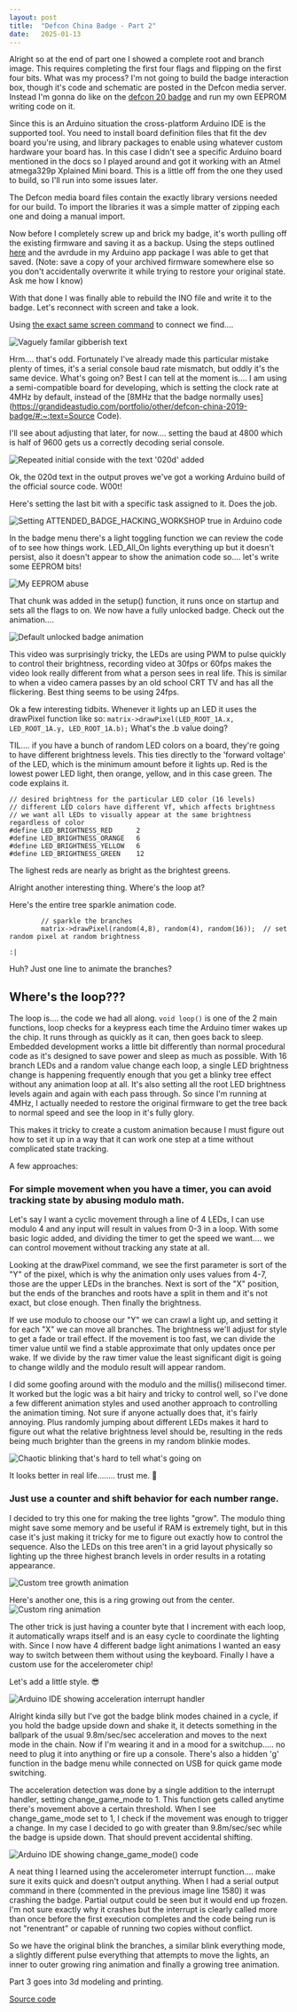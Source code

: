 ```yaml
---
layout: post
title:  "Defcon China Badge - Part 2"
date:   2025-01-13 
---
```


Alright so at the end of part one I showed a complete root and branch image. This requires completing the first four flags and flipping on the first four bits. What was my process? I'm not going to build the badge interaction box, though it's code and schematic are posted in the Defcon media server. Instead I'm gonna do like on the [defcon 20 badge](https://020d.github.io/blog/2024/08/16/Defcon_20_badge_revisited_part_II) and run my own EEPROM writing code on it. 

Since this is an Arduino situation the cross-platform Arduino IDE is the supported tool. You need to install board definition files that fit the dev board you're using, and library packages to enable using whatever custom hardware your board has. In this case I didn't see a specific Arduino board mentioned in the docs so I played around and got it working with an Atmel atmega329p Xplained Mini board. This is a little off from the one they used to build, so I'll run into some issues later.

The Defcon media board files contain the exactly library versions needed for our build. To import the libraries it was a simple matter of zipping each one and doing a manual import. 

Now before I completely screw up and brick my badge, it's worth pulling off the existing firmware and saving it as a backup. Using the steps outlined [here](https://forum.arduino.cc/t/getting-the-contents-of-arduinos-flash-memory-back/583518) and the avrdude in my Arduino app package I was able to get that saved. (Note: save a copy of your archived firmware somewhere else so you don't accidentally overwrite it while trying to restore your original state. Ask me how I know)


With that done I was finally able to rebuild the INO file and write it to the badge. Let's reconnect with screen and take a look.

Using [the exact same screen command](https://020d.github.io/blog/2025/01/13/defcon-china-badge-part-1#:~:text=%25%20screen) to connect we find....

<img src="/images/defcon_china_wrong_baud.png" width="auto" width="100%" alt="Vaguely familar gibberish text"/>

Hrm.... that's odd. Fortunately I've already made this particular mistake plenty of times, it's a serial console baud rate mismatch, but oddly it's the same device. What's going on? Best I can tell at the moment is.... I am using a semi-compatible board for developing, which is setting the clock rate at 4MHz by default, instead of the [8MHz that the badge normally uses](https://grandideastudio.com/portfolio/other/defcon-china-2019-badge/#:~:text=Source Code). 

I'll see about adjusting that later, for now.... setting the baud at 4800 which is half of 9600 gets us a correctly decoding serial console.

<img src="/images/defcon_china_020d.png" width="auto" width="100%" alt="Repeated initial conside with the text '020d' added"/>

Ok, the 020d text in the output proves we've got a working Arduino build of the official source code. W00t! 

Here's setting the last bit with a specific task assigned to it. Does the job.

<img src="/images/defcon_china_badge_workshop.png" width="auto" width="100%" alt="Setting ATTENDED_BADGE_HACKING_WORKSHOP true in Arduino code"/>

In the badge menu there's a light toggling function we can review the code of to see how things work.
LED_All_On lights everything up but it doesn't persist, also it doesn't appear to show the animation code so.... let's write some EEPROM bits!

![My EEPROM abuse](/images/defcon_china_write_bits.png)

That chunk was added in the setup() function, it runs once on startup and sets all the flags to on. We now have a fully unlocked badge. Check out the animation....

<img src="/images/defcon_china_badge_default_blink.gif" width="auto" width="100%" alt="Default unlocked badge animation"/>

This video was surprisingly tricky, the LEDs are using PWM to pulse quickly to control their brightness, recording video at 30fps or 60fps makes the video look really different from what a person sees in real life. This is similar to when a video camera passes by an old school CRT TV and has all the flickering. Best thing seems to be using 24fps. 

Ok a few interesting tidbits. Whenever it lights up an LED it uses the drawPixel function like so:
`matrix->drawPixel(LED_ROOT_1A.x, LED_ROOT_1A.y, LED_ROOT_1A.b);`
What's the .b value doing? 

TIL.... if you have a bunch of random LED colors on a board, they're going to have different brightness levels. This ties directly to the 'forward voltage' of the LED, which is the minimum amount before it lights up. Red is the lowest power LED light, then orange, yellow, and in this case green. The code explains it.

```
// desired brightness for the particular LED color (16 levels)
// different LED colors have different Vf, which affects brightness
// we want all LEDs to visually appear at the same brightness regardless of color
#define LED_BRIGHTNESS_RED      2
#define LED_BRIGHTNESS_ORANGE   6
#define LED_BRIGHTNESS_YELLOW   6
#define LED_BRIGHTNESS_GREEN    12
```

The lighest reds are nearly as bright as the brightest greens. 

Alright another interesting thing.  Where's the loop at?

Here's the entire tree sparkle animation code.
```
        // sparkle the branches
        matrix->drawPixel(random(4,8), random(4), random(16));  // set random pixel at random brightness
```

<code>:|</code>

Huh?
Just one line to animate the branches?

## Where's the loop??? ## 

The loop is.... the code we had all along. `void loop()` is one of the 2 main functions, loop checks for a keypress each time the Arduino timer wakes up the chip.  It runs through as quickly as it can, then goes back to sleep. Embedded development works a little bit differently than normal procedural code as it's designed to save power and sleep as much as possible. With 16 branch LEDs and a random value change each loop, a single LED brightness change is happening frequently enough that you get a blinky tree effect without any animation loop at all. It's also setting all the root LED brightness levels again and again with each pass through. So since I'm running at 4MHz, I actually needed to restore the original firmware to get the tree back to normal speed and see the loop in it's fully glory.


This makes it tricky to create a custom animation because I must figure out how to set it up in a way that it can work one step at a time without complicated state tracking.

A few approaches:

###  For simple movement when you have a timer, you can avoid tracking state by abusing modulo math. ###
    
Let's say I want a cyclic movement through a line of 4 LEDs, I can use modulo 4 and any input will result in values from 0-3 in a loop.  With some basic logic added, and dividing the timer to get the speed we want.... we can control movement without tracking any state at all. 

Looking at the drawPixel command, we see the first parameter is sort of the "Y" of the pixel, which is why the animation only uses values from 4-7, those are the upper LEDs in the branches. Next is sort of the "X" position, but the ends of the branches and roots have a split in them and it's not exact, but close enough. Then finally the brightness. 

If we use modulo to choose our "Y" we can crawl a light up, and setting it for each "X" we can move all branches. The brightness we'll adjust for style to get a fade or trail effect. If the movement is too fast, we can divide the timer value until we find a stable approximate that only updates once per wake. If we divide by the raw timer value the least significant digit is going to change wildly and the modulo result will appear random.  

I did some goofing around with the modulo and the millis() milisecond timer. It worked but the logic was a bit hairy and tricky to control well, so I've done a few different animation styles and used another approach to controlling the animation timing. Not sure if anyone actually does that, it's fairly annoying. Plus randomly jumping about different LEDs makes it hard to figure out what the relative brightness level should be, resulting in the reds being much brighter than the greens in my random blinkie modes.

<img src="/images/defcon_china_badge_chaos.gif" width="auto" width="100%" alt="Chaotic blinking that's hard to tell what's going on"/>

It looks better in real life........   trust me.  😬


### Just use a counter and shift behavior for each number range. ###

I decided to try this one for making the tree lights "grow".  The modulo thing might save some memory and be useful if RAM is extremely tight, but in this case it's just making it tricky for me to figure out exactly how to control the sequence.  Also the LEDs on this tree aren't in a grid layout physically so lighting up the three highest branch levels in order results in a rotating appearance. 

<img src="/images/defcon_china_badge_tree.gif" width="auto" width="100%" alt="Custom tree growth animation"/>

Here's another one, this is a ring growing out from the center.
<img src="/images/defcon_china_badge_ring.gif" width="auto" width="100%" alt="Custom ring animation"/>

The other trick is just having a counter byte that I increment with each loop, it automatically wraps itself and is an easy cycle to coordinate the lighting with.  Since I now have 4 different badge light animations I wanted an easy way to switch between them without using the keyboard. Finally I have a custom use for the accelerometer chip!  

Let's add a little style. 😎

<img src="/images/defcon_china_badge_ISR.png" width="auto" width="100%" alt="Arduino IDE showing acceleration interrupt handler"/>

Alright kinda silly but I've got the badge blink modes chained in a cycle, if you hold the badge upside down and shake it, it detects something in the ballpark of the usual 9.8m/sec/sec acceleration and moves to the next mode in the chain. Now if I'm wearing it and in a mood for a switchup..... no need to plug it into anything or fire up a console. There's also a hidden 'g' function in the badge menu while connected on USB for quick game mode switching.

The acceleration detection was done by a single addition to the interrupt handler, setting change_game_mode to 1. This function gets called anytime there's movement above a certain threshold. When I see change_game_mode set to 1, I check if the movement was enough to trigger a change.  In my case I decided to go with greater than 9.8m/sec/sec while the badge is upside down. That should prevent accidental shifting. 

<img src="/images/defcon_china_badge_change_game_mode.png" width="auto" width="100%" alt="Arduino IDE showing change_game_mode() code"/>


A neat thing I learned using the accelerometer interrupt function.... make sure it exits quick and doesn't output anything. When I had a serial output command in there (commented in the previous image line 1580) it was crashing the badge. Partial output could be seen but it would end up frozen.  I'm not sure exactly why it crashes but the interrupt is clearly called more than once before the first execution completes and the code being run is not "renentrant" or capable of running two copies without conflict. 

So we have the original blink the branches, a similar blink everything mode, a slightly different pulse everything that attempts to move the lights, an inner to outer growing ring animation and finally a growing tree animation. 

Part 3 goes into 3d modeling and printing. 

[Source code](/assets/defcon_china_badge_2019_custom.ino)
